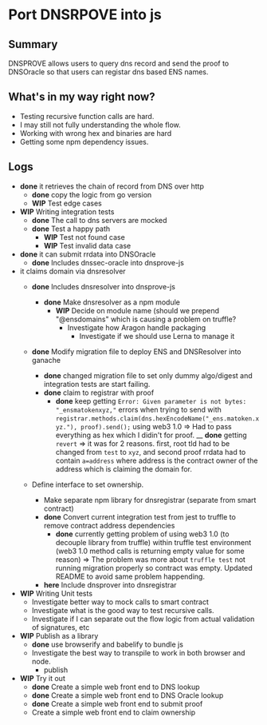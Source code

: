 
# Port DNSRPOVE into js

## Summary

DNSPROVE allows users to query dns record and send the proof to DNSOracle so that users can registar dns based ENS names.

## What's in my way right now?

- Testing recursive function calls are hard.
- I may still not fully understanding the whole flow.
- Working with wrong hex and binaries are hard
- Getting some npm dependency issues.

## Logs

- __done__  it retrieves the chain of record from DNS over http
	- __done__ copy the logic from go version
	- __WIP__ Test edge cases
- __WIP__ Writing integration tests
	- __done__ The call to dns servers are mocked
	- __done__ Test a happy path
        - __WIP__ Test not found case
        - __WIP__ Test invalid data case
- __done__  it can submit rrdata into DNSOracle
	- __done__  Includes dnssec-oracle into dnsprove-js
- it claims domain via dnsresolver
	-  __done__ Includes dnsresolver into dnsprove-js
		- __done__ Make dnsresolver as a npm module
			-  __WIP__ Decide on module name (should we prepend "@ensdomains" which is causing a problem on truffle?
				- Investigate how Aragon handle packaging
					- Investigate if we should use Lerna to manage it
					
	- __done__ Modify migration file to deploy ENS and DNSResolver into ganache
		- __done__ changed migration file to set only dummy algo/digest and integration tests are start failing.
		- __done__ claim to registrar with proof
			- __done__ keep getting `Error: Given parameter is not bytes: "_ensmatokenxyz,"` errors when trying to send with `registrar.methods.claim(dns.hexEncodeName("_ens.matoken.xyz."), proof).send();` using web3 1.0 => Had to pass everything as hex which I didin't for proof.
			__ __done__ getting `revert` => it was for 2 reasons. first, root tld had to be changed from `test` to `xyz`, and second proof rrdata had to contain `a=address` where address is the contract owner of the address which is claiming the domain for. 
	- Define interface to set ownership.
		- Make separate npm library for dnsregistrar (separate from smart contract)
		- __done__ Convert current integration test from jest to truffle to remove contract address dependencies
			- __done__ currently getting problem of using web3 1.0 (to decouple library from truffle) within truffle test environment (web3 1.0 method calls is returning empty value for some reason) => The problem was more about `truffle test` not running migration properly so contract was empty. Updated README to avoid same problem happending.
		- __here__ Include dnsprover into dnsregistrar
-  __WIP__ Writing Unit tests
	- Investigate better way to  mock calls to smart contract
	- Investigate what is the good way to test recursive calls.
	- Investigate if I can separate out the flow logic from actual validation of signatures, etc
- __WIP__ Publish as a library 
	- __done__ use browserify and babelify to bundle js
	- Investigate the best way to transpile to work in both browser and node.
        - publish
- __WIP__ Try it out
	- __done__ Create a simple web front end to DNS lookup
	- __done__ Create a simple web front end to DNS Oracle lookup
	- __done__ Create a simple web front end to submit proof
	-  Create a simple web front end to claim ownership